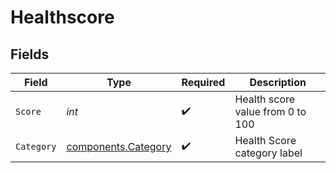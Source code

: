 # Healthscore


## Fields

| Field                                                      | Type                                                       | Required                                                   | Description                                                |
| ---------------------------------------------------------- | ---------------------------------------------------------- | ---------------------------------------------------------- | ---------------------------------------------------------- |
| `Score`                                                    | *int*                                                      | :heavy_check_mark:                                         | Health score value from 0 to 100                           |
| `Category`                                                 | [components.Category](../../models/components/category.md) | :heavy_check_mark:                                         | Health Score category label                                |